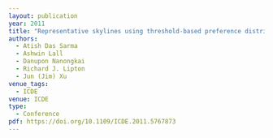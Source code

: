 ```yaml
---
layout: publication
year: 2011
title: "Representative skylines using threshold-based preference distributions"
authors:
  - Atish Das Sarma
  - Ashwin Lall
  - Danupon Nanongkai
  - Richard J. Lipton
  - Jun (Jim) Xu
venue_tags:
  - ICDE
venue: ICDE
type:
  - Conference
pdf: https://doi.org/10.1109/ICDE.2011.5767873
---
```

